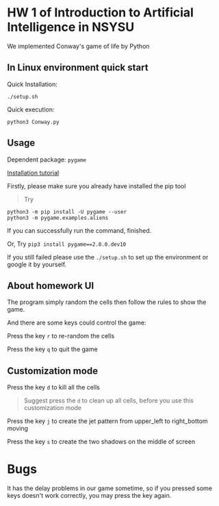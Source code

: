 # HW 1 of Introduction to Artificial Intelligence in NSYSU

We implemented Conway's game of life by Python

## In Linux environment quick start

Quick Installation:
```
./setup.sh
```

Quick execution:
```
python3 Conway.py
```

## Usage

Dependent package: `pygame`

[Installation tutorial](https://stackoverflow.com/questions/51793198/pip3-install-pygame-not-working)

Firstly, please make sure you already have installed the pip tool
> Try 

```
python3 -m pip install -U pygame --user
python3 -m pygame.examples.aliens
```

If you can successfully run the command, finished.

Or, Try 
```pip3 install pygame==2.0.0.dev10```

If you still failed please use the `./setup.sh` to set up the environment or google it by yourself.

## About homework UI

The program simply random the cells then follow the rules to show the game.

And there are some keys could control the game:

Press the key `r` to re-random the cells

Press the key `q` to quit the game

## Customization mode

Press the key `d` to kill all the cells
> Suggest press the `d` to clean up all cells, before you use this customization mode

Press the key `j` to create the jet pattern from upper_left to right_bottom moving

Press the key `s` to create the two shadows on the middle of screen

# Bugs
It has the delay problems in our game sometime, so if you pressed some keys doesn't work correctly, you may press the key again.